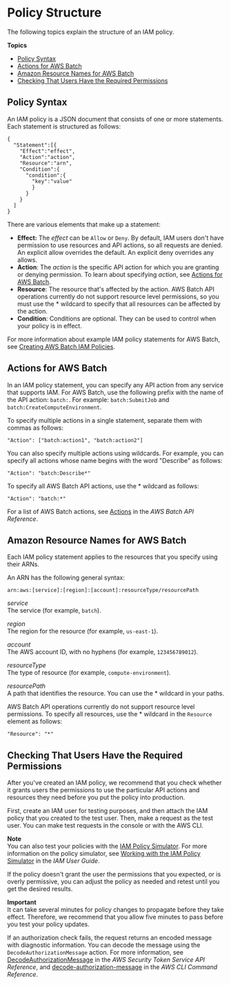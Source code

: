 # Policy Structure<a name="iam-policy-structure"></a>

The following topics explain the structure of an IAM policy\.

**Topics**
+ [Policy Syntax](#policy-syntax)
+ [Actions for AWS Batch](#UsingWithbatch_Actions)
+ [Amazon Resource Names for AWS Batch](#batch_ARN_Format)
+ [Checking That Users Have the Required Permissions](#check-required-permissions)

## Policy Syntax<a name="policy-syntax"></a>

An IAM policy is a JSON document that consists of one or more statements\. Each statement is structured as follows:

```
{
  "Statement":[{
    "Effect":"effect",
    "Action":"action",
    "Resource":"arn",
    "Condition":{
      "condition":{
        "key":"value"
        }
      }
    }
  ]
}
```

There are various elements that make up a statement:
+ **Effect:** The *effect* can be `Allow` or `Deny`\. By default, IAM users don't have permission to use resources and API actions, so all requests are denied\. An explicit allow overrides the default\. An explicit deny overrides any allows\.
+ **Action**: The *action* is the specific API action for which you are granting or denying permission\. To learn about specifying *action*, see [Actions for AWS Batch](#UsingWithbatch_Actions)\. 
+ **Resource**: The resource that's affected by the action\.  AWS Batch API operations currently do not support resource level permissions, so you must use the \* wildcard to specify that all resources can be affected by the action\. 
+ **Condition**: Conditions are optional\. They can be used to control when your policy is in effect\.

For more information about example IAM policy statements for AWS Batch, see [Creating AWS Batch IAM Policies](batch_IAM_user_policies.md)\. 

## Actions for AWS Batch<a name="UsingWithbatch_Actions"></a>

In an IAM policy statement, you can specify any API action from any service that supports IAM\. For AWS Batch, use the following prefix with the name of the API action: `batch:`\. For example: `batch:SubmitJob` and `batch:CreateComputeEnvironment`\.

To specify multiple actions in a single statement, separate them with commas as follows:

```
"Action": ["batch:action1", "batch:action2"]
```

You can also specify multiple actions using wildcards\. For example, you can specify all actions whose name begins with the word "Describe" as follows:

```
"Action": "batch:Describe*"
```

To specify all AWS Batch API actions, use the \* wildcard as follows:

```
"Action": "batch:*"
```

For a list of AWS Batch actions, see [Actions](http://docs.aws.amazon.com/batch/latest/APIReference/API_Operations.html) in the *AWS Batch API Reference*\.

## Amazon Resource Names for AWS Batch<a name="batch_ARN_Format"></a>

Each IAM policy statement applies to the resources that you specify using their ARNs\. 

An ARN has the following general syntax:

```
arn:aws:[service]:[region]:[account]:resourceType/resourcePath
```

*service*  
The service \(for example, `batch`\)\.

*region*  
The region for the resource \(for example, `us-east-1`\)\.

*account*  
The AWS account ID, with no hyphens \(for example, `123456789012`\)\.

*resourceType*  
The type of resource \(for example, `compute-environment`\)\.

*resourcePath*  
A path that identifies the resource\. You can use the \* wildcard in your paths\.

AWS Batch API operations currently do not support resource level permissions\. To specify all resources, use the \* wildcard in the `Resource` element as follows:

```
"Resource": "*"
```

## Checking That Users Have the Required Permissions<a name="check-required-permissions"></a>

After you've created an IAM policy, we recommend that you check whether it grants users the permissions to use the particular API actions and resources they need before you put the policy into production\.

First, create an IAM user for testing purposes, and then attach the IAM policy that you created to the test user\. Then, make a request as the test user\. You can make test requests in the console or with the AWS CLI\. 

**Note**  
You can also test your policies with the [IAM Policy Simulator](https://policysim.aws.amazon.com/home/index.jsp?#)\. For more information on the policy simulator, see [Working with the IAM Policy Simulator](http://docs.aws.amazon.com/IAM/latest/UserGuide/policies_testing-policies.html) in the *IAM User Guide*\.

If the policy doesn't grant the user the permissions that you expected, or is overly permissive, you can adjust the policy as needed and retest until you get the desired results\. 

**Important**  
It can take several minutes for policy changes to propagate before they take effect\. Therefore, we recommend that you allow five minutes to pass before you test your policy updates\.

If an authorization check fails, the request returns an encoded message with diagnostic information\. You can decode the message using the `DecodeAuthorizationMessage` action\. For more information, see [DecodeAuthorizationMessage](http://docs.aws.amazon.com/STS/latest/APIReference/API_DecodeAuthorizationMessage.html) in the *AWS Security Token Service API Reference*, and [decode\-authorization\-message](http://docs.aws.amazon.com/cli/latest/reference/sts/decode-authorization-message.html) in the *AWS CLI Command Reference*\.
